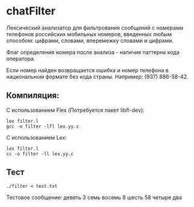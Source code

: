 # chatFilter

Лексический анализатор для фильтрования сообщений с номерами телефонов российских мобильных номеров, введенных любым способом: цифрами, словами, вперемежку словами и цифрами. 

Флаг определения номера после анализа - наличие паттерна кода оператора.

Если номер найден возвращается ошибка и номер телефона в национальном формате без кода страны. Например: (937) 886-58-42.


## Компиляция:

С использованием Flex (Потребуется пакет libfl-dev):

```
lex filter.l
gcc -o filter -lfl lex.yy.c 

```

C использованием Lex:

```
lex filter.l
cc -o filter -ll lex.yy.c 

```

## Тест

```
./filter < test.txt

```

Тестовое сообщение: девять 3 семь восемь 8 шесть 58 четыре два




